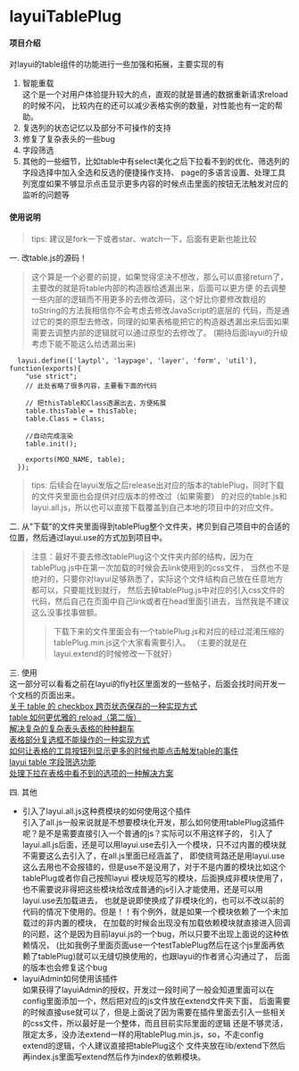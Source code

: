 # layuiTablePlug

#### 项目介绍
对layui的table组件的功能进行一些加强和拓展，主要实现的有
1. 智能重载  
这个是一个对用户体验提升较大的点，直观的就是普通的数据重新请求reload的时候不闪，
比较内在的还可以减少表格实例的数量，对性能也有一定的帮助。
2. 复选列的状态记忆以及部分不可操作的支持
3. 修复了复杂表头的一些bug
4. 字段筛选
5. 其他的一些细节，比如table中有select美化之后下拉看不到的优化、筛选列的字段选择中加入全选和反选的便捷操作支持、
page的多语言设置、处理工具列宽度如果不够显示点击显示更多内容的时候点击里面的按钮无法触发对应的监听的问题等


#### 使用说明

>tips: 建议是fork一下或者star、watch一下，后面有更新也能比较

一. 改table.js的源码！
> 这个算是一个必要的前提，如果觉得坚决不想改，那么可以直接return了，主要改的就是将table内部的构造器给透漏出来，后面可以更方便
的去调整一些内部的逻辑而不用更多的去修改源码，这个好比你要修改数组的toString的方法我相信你不会考虑去修改JavaScript的底层的
代码，而是通过它的类的原型去修改，同理的如果表格能把它的构造器透漏出来后面如果需要去调整内部的逻辑就可以通过原型的去修改了。
(期待后面layui的升级考虑下能不能这么给透漏出来) 
```
  layui.define(['laytpl', 'laypage', 'layer', 'form', 'util'], function(exports){
    "use strict";
    // 此处省略了很多内容，主要看下面的代码
  
    // 把thisTable和Class透漏出去，方便拓展
    table.thisTable = thisTable;
    table.Class = Class;
  
    //自动完成渲染
    table.init();
    
    exports(MOD_NAME, table);
  });
``` 
> tips: 后续会在layui发版之后release出对应的版本的tablePlug，同时下载的文件夹里面也会提供对应版本的修改过（如果需要）
的对应的table.js和layui.all.js，所以也可以直接下载覆盖到自己本地的项目中的对应文件。

二. 从"下载"的文件夹里面得到tablePlug整个文件夹，拷贝到自己项目中的合适的位置，然后通过layui.use的方式加到项目中。
>注意：最好不要去修改tablePlug这个文件夹内部的结构，因为在tablePlug.js中在第一次加载的时候会去link使用到的css文件，
当然也不是绝对的，只要你对layui足够熟悉了，实际这个文件结构自己放在任意地方都可以，只要能找到就行，
然后去掉tablePlug.js中对应的引入css文件的代码，然后自己在页面中自己link或者在head里面引进去，当然我是不建议这么没事找事做额。
>>下载下来的文件里面会有一个tablePlug.js和对应的经过混淆压缩的tablePlug.min.js这个大家看需要引入。
（主要的就是在layui.extend的时候修改一下就好）

三. 使用  
这一部分可以看看之前在layui的fly社区里面发的一些帖子，后面会找时间开发一个文档的页面出来。  
[关于 table 的 checkbox 跨页状态保存的一种实现方式](https://fly.layui.com/jie/43124/)  
[table 如何更优雅的 reload（第二版）](https://fly.layui.com/jie/43423/)  
[解决复杂的复杂表头表格的种种翻车](https://fly.layui.com/jie/43993/)  
[表格部分复选框不能操作的一种实现方式](https://fly.layui.com/jie/45124/)  
[如何让表格的工具按钮列显示更多的时候也能点击触发table的事件](https://fly.layui.com/jie/45361/)  
[layui table 字段筛选功能](https://fly.layui.com/jie/45890/)  
[处理下拉在表格中看不到的选项的一种解决方案](https://fly.layui.com/jie/47162/)  

四. 其他

- 引入了layui.all.js这种费模块的如何使用这个插件  
引入了all.js一般来说就是不想要模块化开发，那么如何使用tablePlug这插件呢？是不是需要直接引入一个普通的js？实际可以不用这样子的，
引入了layui.all.js后面，还是可以用layui.use去引入一个模块，只不过内置的模块就不需要这么去引入了，在all.js里面已经涵盖了，
即使绕弯路还是用layui.use这么去用也不会报错的，但是use不是没用了，对于不是内置的模块比如这个tablePlug或者你自己按照layui
模块规范写的模块，后面换成非模块使用了，也不需要说非得把这些模块给改成普通的js引入才能使用，还是可以用layui.use去加载进去，
也就是说即使换成了非模块化的，也可以不改以前的代码的情况下使用的。但是！！有个例外，就是如果一个模块依赖了一个未加载过的非内置的模块，
在加载的时候会出现没有加载依赖模块就直接进入回调的问题，这个是因为目前layui.js的一个bug，所以只要不出现上面说的这种依赖情况，
(比如我例子里面页面use一个testTablePlug然后在这个js里面再依赖了tablePlug)就可以无缝切换使用的，也跟layui的作者贤心沟通过了，
后面的版本也会修复这个bug
- layuiAdmin如何使用该插件  
如果获得了layuiAdmin的授权，开发过一段时间了一般会知道里面可以在config里面添加一个，然后把对应的js文件放在extend文件夹下面，
后面需要的时候直接use就可以了，但是上面说了因为需要在插件里面去引入一些相关的css文件，所以最好是一个整体，而且目前实际里面的逻辑
还是不够灵活，限定太多，没办法extend一样的用tablePlug.min.js，so，不走config extend的逻辑，个人建议直接把tablePlug这个
文件夹放在lib/extend下然后再index.js里面写extend然后作为index的依赖模块。

